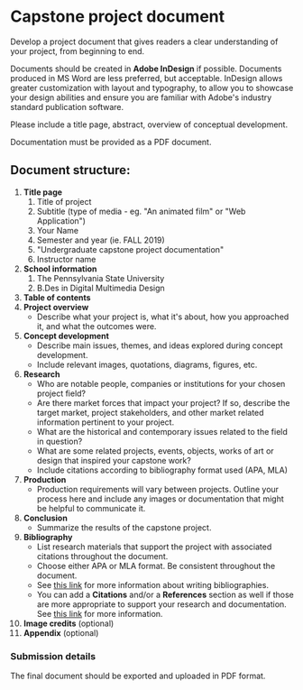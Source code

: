 # Capstone project document

Develop a project document that gives readers a clear understanding of your project, from beginning to end. 

Documents should be created in **Adobe InDesign** if possible. Documents produced in MS Word are less preferred, but acceptable. InDesign allows greater customization with layout and typography, to allow you to showcase your design abilities and ensure you are familiar with Adobe's industry standard publication software.

Please include a title page, abstract, overview of conceptual development. 

Documentation must be provided as a PDF document.

## Document structure:

1. **Title page**
   1. Title of project
   2. Subtitle \(type of media - eg. "An animated film" or "Web Application"\)
   3. Your Name
   4. Semester and year \(ie. FALL 2019\)
   5. "Undergraduate capstone project documentation"
   6. Instructor name
2. **School information**
   1. The Pennsylvania State University
   2. B.Des in Digital Multimedia Design
3. **Table of contents**
4. **Project overview**
   * Describe what your project is, what it's about, how you approached it, and what the outcomes were.
5. **Concept development**
   * Describe main issues, themes, and ideas explored during concept development.
   * Include relevant images, quotations, diagrams, figures, etc.
6. **Research**
   * Who are notable people, companies or institutions for your chosen project field?
   * Are there market forces that impact your project? If so, describe the target market, project stakeholders, and other market related information pertinent to your project.
   * What are the historical and contemporary issues related to the field in question?
   * What are some related projects, events, objects, works of art or design that inspired your capstone work?
   * Include citations according to bibliography format used \(APA, MLA\)
7. **Production**
   * Production requirements will vary between projects. Outline your process here and include any images or documentation that might be helpful to communicate it.
8. **Conclusion**
   * Summarize the results of the capstone project. 
9. **Bibliography**
    * List research materials that support the project with associated citations throughout the document.
    * Choose either APA or MLA format. Be consistent throughout the document.
    * See [this link](https://www.bibliography.com/how-to/how-to-write-a-bibliography-for-a-school-project/) for more information about writing bibliographies.
    * You can add a **Citations** and/or a **References** section as well if those are more appropriate to support your research and documentation. See [this link](https://www.bibliography.com/how-to/difference-between-citations-and-references/) for more information.
10. **Image credits** \(optional\)
11. **Appendix** \(optional\)

### Submission details

The final document should be exported and uploaded in PDF format.


